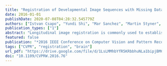 ```yaml
---
title: "Registration of Developmental Image Sequences with Missing Data"
date: 2016-01-01
publishDate: 2020-07-08T04:28:32.545779Z
authors: ["Istvan Csapo", "Yundi Shi", "Mar Sanchez", "Martin Styner", "Marc Niethammer"]
publication_types: ["1"]
abstract: "Longitudinal image registration is commonly used to establish spatial correspondence between images when investigating temporal changes in brain morphology. Most image registration methods have been developed to align images that are similar in appearance or structure. If such similarity is not given (eg, in the case of neurodevelopmental studies, which is the target application of this paper),(i) local similarity measures,(ii) metamorphosis approaches, or (iii) methods modeling longitudinal intensity change can be used. Methods modeling longitudinal intensity change have the advantage of not treating images as independent static samples. However, missing or incomplete data can lead to poor model estimation and, in turn, poor registration. Therefore, incomplete longitudinal data sets are often excluded from analysis. Here, we propose a method to build a longitudinal atlas of intensity change and incorporate it as a prior into an existing model-based registration method. We show that using the prior can guide the deformable registration of longitudinal images of brain development with missing data and produce comparable registration results to complete data sets."
featured: false
publication: "*2016 IEEE Conference on Computer Vision and Pattern Recognition Workshops, CVPR Workshops 2016, Las Vegas, NV, USA, June 26 - July 1, 2016*"
tags: ["CVPR", "registration", "brain"]
url_pdf: "https://drive.google.com/file/d/1LsLMMhbYfR5KRbbhuNLa1bipjBMCZxuy"
doi: "10.1109/CVPRW.2016.76"
---
```


